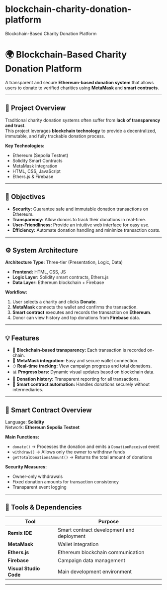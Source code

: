 # blockchain-charity-donation-platform
 Blockchain-Based Charity Donation Platform
 # 🌍 Blockchain-Based Charity Donation Platform

A transparent and secure **Ethereum-based donation system** that allows users to donate to verified charities using **MetaMask** and **smart contracts**.  


---

## 🧾 Project Overview

Traditional charity donation systems often suffer from **lack of transparency and trust**.  
This project leverages **blockchain technology** to provide a decentralized, immutable, and fully trackable donation process.

**Key Technologies:**
- Ethereum (Sepolia Testnet)
- Solidity Smart Contracts
- MetaMask Integration
- HTML, CSS, JavaScript
- Ethers.js & Firebase

---

## 🎯 Objectives

- **Security:** Guarantee safe and immutable donation transactions on Ethereum.  
- **Transparency:** Allow donors to track their donations in real-time.  
- **User-Friendliness:** Provide an intuitive web interface for easy use.  
- **Efficiency:** Automate donation handling and minimize transaction costs.

---


## ⚙️ System Architecture

**Architecture Type:** Three-tier (Presentation, Logic, Data)

- **Frontend:** HTML, CSS, JS  
- **Logic Layer:** Solidity smart contracts, Ethers.js  
- **Data Layer:** Ethereum blockchain + Firebase  

**Workflow:**
1. User selects a charity and clicks **Donate**.
2. **MetaMask** connects the wallet and confirms the transaction.
3. **Smart contract** executes and records the transaction on **Ethereum**.
4. Donor can view history and top donations from **Firebase** data.

---

## 💡 Features

- 🔗 **Blockchain-based transparency:** Each transaction is recorded on-chain.
- 👛 **MetaMask integration:** Easy and secure wallet connection.
- ⏱ **Real-time tracking:** View campaign progress and total donations.
- 📊 **Progress bars:** Dynamic visual updates based on blockchain data.
- 🧾 **Donation history:** Transparent reporting for all transactions.
- 🧠 **Smart contract automation:** Handles donations securely without intermediaries.

---

## 🧱 Smart Contract Overview

Language: **Solidity**  
Network: **Ethereum Sepolia Testnet**

**Main Functions:**
- `donate()` → Processes the donation and emits a `DonationReceived` event  
- `withdraw()` → Allows only the owner to withdraw funds  
- `getTotalDonationsAmount()` → Returns the total amount of donations  

**Security Measures:**
- Owner-only withdrawals  
- Fixed donation amounts for transaction consistency  
- Transparent event logging

---

## 🧩 Tools & Dependencies

| Tool | Purpose |
|------|----------|
| **Remix IDE** | Smart contract development and deployment |
| **MetaMask** | Wallet integration |
| **Ethers.js** | Ethereum blockchain communication |
| **Firebase** | Campaign data management |
| **Visual Studio Code** | Main development environment |

---



